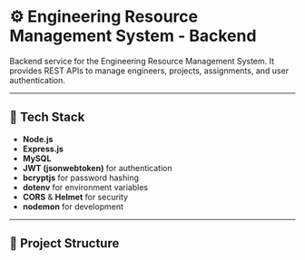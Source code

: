 # ⚙️ Engineering Resource Management System - Backend

Backend service for the Engineering Resource Management System. It provides REST APIs to manage engineers, projects, assignments, and user authentication.

---

## 📑 Tech Stack

- **Node.js**
- **Express.js**
- **MySQL**
- **JWT (jsonwebtoken)** for authentication
- **bcryptjs** for password hashing
- **dotenv** for environment variables
- **CORS** & **Helmet** for security
- **nodemon** for development

---

## 📂 Project Structure

